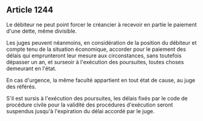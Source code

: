Article 1244
----
Le débiteur ne peut point forcer le créancier à recevoir en partie le paiement
d'une dette, même divisible.

Les juges peuvent néanmoins, en considération de la position du débiteur et
compte tenu de la situation économique, accorder pour le paiement des délais qui
emprunteront leur mesure aux circonstances, sans toutefois dépasser un an, et
surseoir à l'exécution des poursuites, toutes choses demeurant en l'état.

En cas d'urgence, la même faculté appartient en tout état de cause, au juge des
référés.

S'il est sursis à l'exécution des poursuites, les délais fixés par le code de
procédure civile pour la validité des procédures d'exécution seront suspendus
jusqu'à l'expiration du délai accordé par le juge.
